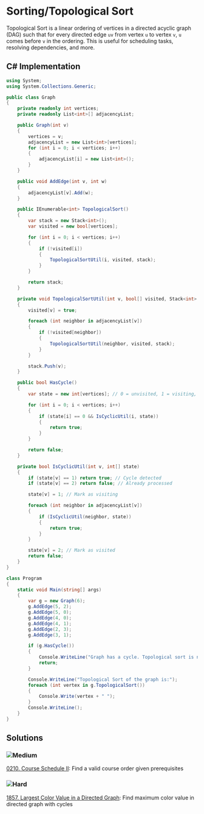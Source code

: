 # Sorting/Topological Sort

Topological Sort is a linear ordering of vertices in a directed acyclic graph (DAG) such that for every directed edge `uv` from vertex `u` to vertex `v`, `u` comes before `v` in the ordering. This is useful for scheduling tasks, resolving dependencies, and more.

## C# Implementation
```csharp
using System;
using System.Collections.Generic;

public class Graph
{
    private readonly int vertices;
    private readonly List<int>[] adjacencyList;

    public Graph(int v)
    {
        vertices = v;
        adjacencyList = new List<int>[vertices];
        for (int i = 0; i < vertices; i++)
        {
            adjacencyList[i] = new List<int>();
        }
    }

    public void AddEdge(int v, int w)
    {
        adjacencyList[v].Add(w);
    }

    public IEnumerable<int> TopologicalSort()
    {
        var stack = new Stack<int>();
        var visited = new bool[vertices];

        for (int i = 0; i < vertices; i++)
        {
            if (!visited[i])
            {
                TopologicalSortUtil(i, visited, stack);
            }
        }

        return stack;
    }

    private void TopologicalSortUtil(int v, bool[] visited, Stack<int> stack)
    {
        visited[v] = true;

        foreach (int neighbor in adjacencyList[v])
        {
            if (!visited[neighbor])
            {
                TopologicalSortUtil(neighbor, visited, stack);
            }
        }

        stack.Push(v);
    }

    public bool HasCycle()
    {
        var state = new int[vertices]; // 0 = unvisited, 1 = visiting, 2 = visited

        for (int i = 0; i < vertices; i++)
        {
            if (state[i] == 0 && IsCyclicUtil(i, state))
            {
                return true;
            }
        }

        return false;
    }

    private bool IsCyclicUtil(int v, int[] state)
    {
        if (state[v] == 1) return true; // Cycle detected
        if (state[v] == 2) return false; // Already processed

        state[v] = 1; // Mark as visiting

        foreach (int neighbor in adjacencyList[v])
        {
            if (IsCyclicUtil(neighbor, state))
            {
                return true;
            }
        }

        state[v] = 2; // Mark as visited
        return false;
    }
}

class Program
{
    static void Main(string[] args)
    {
        var g = new Graph(6);
        g.AddEdge(5, 2);
        g.AddEdge(5, 0);
        g.AddEdge(4, 0);
        g.AddEdge(4, 1);
        g.AddEdge(2, 3);
        g.AddEdge(3, 1);

        if (g.HasCycle())
        {
            Console.WriteLine("Graph has a cycle. Topological sort is not possible.");
            return;
        }

        Console.WriteLine("Topological Sort of the graph is:");
        foreach (int vertex in g.TopologicalSort())
        {
            Console.Write(vertex + " ");
        }
        Console.WriteLine();
    }
}
```

## Solutions

### ![Medium](https://img.shields.io/badge/Medium-fac31d)

[0210. Course Schedule II](/Sorting%2FTopological%20Sort%2F0210.%20Course%20Schedule%20II): Find a valid course order given prerequisites

### ![Hard](https://img.shields.io/badge/Hard-f8615c)

[1857. Largest Color Value in a Directed Graph](/Sorting%2FTopological%20Sort%2F1857.%20Largest%20Color%20Value%20in%20a%20Directed%20Graph): Find maximum color value in directed graph with cycles
